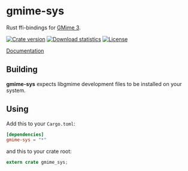 gmime-sys
==========

Rust ffi-bindings for [GMime 3](http://spruce.sourceforge.net/gmime/).

[![Crate version](https://img.shields.io/crates/v/gmime-sys.svg)](https://crates.io/crates/gmime-sys)
[![Download statistics](https://img.shields.io/crates/d/gmime-sys.svg)](https://crates.io/crates/gmime-sys)
[![License](https://img.shields.io/crates/l/gmime-sys.svg)](https://crates.io/crates/gmime-sys)

[Documentation](https://vhdirk.github.io/gmime-rs/gmime_sys/)

## Building
**gmime-sys** expects libgmime development files to be installed on your system.


## Using

Add this to your `Cargo.toml`:

```toml
[dependencies]
gmime-sys = "*"
```

and this to your crate root:

```rust
extern crate gmime_sys;
```

